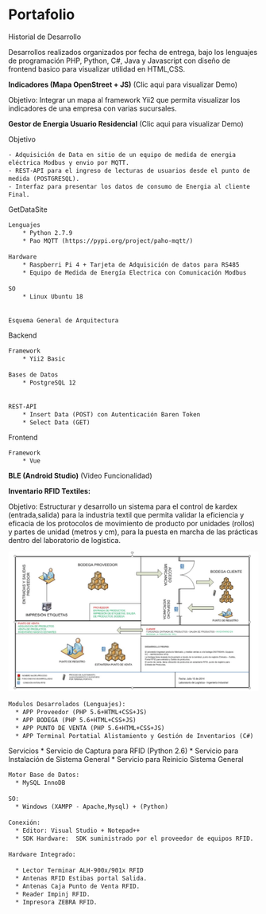 # Portafolio
Historial de Desarrollo

Desarrollos realizados organizados por fecha de entrega, bajo los lenguajes de programación PHP, Python, C#, Java y Javascript con diseño de frontend basico para visualizar utilidad en HTML,CSS.

**Indicadores (Mapa OpenStreet + JS)** (Clic aqui para visualizar Demo)

Objetivo:  Integrar un mapa al framework Yii2 que permita visualizar los indicadores de una empresa con varias sucursales.



**Gestor de Energia Usuario Residencial** (Clic aqui para visualizar Demo)

Objetivo

	- Adquisición de Data en sitio de un equipo de medida de energia eléctrica Modbus y envio por MQTT.
	- REST-API para el ingreso de lecturas de usuarios desde el punto de medida (POSTGRESQL).
	- Interfaz para presentar los datos de consumo de Energia al cliente Final.
	
GetDataSite

	Lenguajes
		* Python 2.7.9 
		* Pao MQTT (https://pypi.org/project/paho-mqtt/)
		
	Hardware
		* Raspberri Pi 4 + Tarjeta de Adquisición de datos para RS485
		* Equipo de Medida de Energía Electrica con Comunicación Modbus
		
	SO
		* Linux Ubuntu 18
		
		
	Esquema General de Arquitectura

	
	
Backend
	
	Framework
		* Yii2 Basic
		
	Bases de Datos
		* PostgreSQL 12
		
		
	REST-API
		* Insert Data (POST) con Autenticación Baren Token
		* Select Data (GET)
		
			


Frontend 

	Framework
		* Vue
		
	
	

			
	
	

**BLE (Android Studio)** (Video Funcionalidad)




**Inventario RFID Textiles:**
  
  Objetivo:  Estructurar y desarrollo un sistema para el control de kardex (entrada,salida) para la industria textil que permita validar la eficiencia y eficacia de los protocolos de movimiento de producto por unidades (rollos) y partes de unidad (metros y cm), para la puesta en marcha de las prácticas dentro del laboratorio de logistica.

![ArquitecturaMacro](https://github.com/anaid2016/Portafolio/blob/main/Logistica%20de%20Productos%20-%20RFID%20(PHP+MySQL+HTML+Python%20+%20C%23)/imagenes/macroproceso.jpg?raw=true)


    Modulos Desarrolados (Lenguajes):
      * APP Proveedor (PHP 5.6+HTML+CSS+JS)
      * APP BODEGA (PHP 5.6+HTML+CSS+JS)
      * APP PUNTO DE VENTA (PHP 5.6+HTML+CSS+JS)
      * APP Terminal Portatial Alistamiento y Gestión de Inventarios (C#)
      
      
   Servicios
      * Servicio de Captura para RFID (Python 2.6)
      * Servicio para Instalación de Sistema General
      * Servicio para Reinicio Sistema General      
      
    Motor Base de Datos: 
      * MySQL InnoDB
      
    SO:
      * Windows (XAMPP - Apache,Mysql) + (Python)
    
    Conexión: 
      * Editor: Visual Studio + Notepad++
      * SDK Hardware:  SDK suministrado por el proveedor de equipos RFID.
    
    Hardware Integrado:
    
      * Lector Terminar ALH-900x/901x RFID 
      * Antenas RFID Estibas portal Salida.
      * Antenas Caja Punto de Venta RFID.
      * Reader Impinj RFID.
      * Impresora ZEBRA RFID.   




























